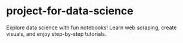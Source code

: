 # project-for-data-science
Explore data science with fun notebooks! Learn web scraping, create visuals, and enjoy step-by-step tutorials. 

